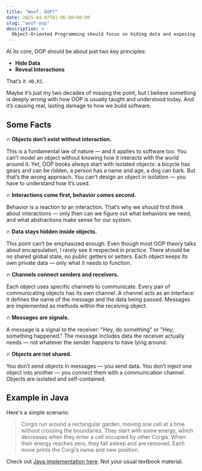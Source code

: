 ```yaml
---
title: "Woof, OOP?"
date: 2025-04-07T01:06:08+00:00
slug: "woof-oop"
description: >
  Object-Oriented Programming should focus on hiding data and exposing interactions, yet it’s often missing the essence.
---
```


At its core, OOP should be about just two key principles:

+ **Hide Data**
+ **Reveal Interactions**

That’s it. `HD,RI`.

Maybe it’s just my two decades of missing the point, but I believe something is deeply wrong with how OOP is usually taught and understood today. And it’s causing real, lasting damage to how we build software.

## Some Facts

🔥 **Objects don’t exist without interaction.**

This is a fundamental law of nature — and it applies to software too. You can’t model an object without knowing how it interacts with the world around it. Yet, OOP books always start with isolated objects: a bicycle has gears and can be ridden, a person has a name and age, a dog can bark. But that’s the wrong approach. You can’t design an object in isolation — you have to understand how it’s used.

🔥 **Interactions come first, behavior comes second.**

Behavior is a reaction to an interaction. That’s why we should first think about interactions — only then can we figure out what behaviors we need, and what abstractions make sense for our system.

🔥 **Data stays hidden inside objects.**

This point can’t be emphasized enough. Even though most OOP theory talks about encapsulation, I rarely see it respected in practice. There should be no shared global state, no public getters or setters. Each object keeps its own private data — only what it needs to function.

🔥 **Channels connect senders and receivers.**

Each object uses specific channels to communicate. Every pair of communicating objects has its own channel. A channel acts as an interface: it defines the name of the message and the data being passed. Messages are implemented as methods within the receiving object.

🔥 **Messages are signals.**

A message is a signal to the receiver: "Hey, do something" or "Hey, something happened." The message includes data the receiver actually needs — not whatever the sender happens to have lying around.

🔥 **Objects are not shared.**

You don’t send objects in messages — you send data. You don’t inject one object into another — you connect them with a communication channel. Objects are isolated and self-contained.

## Example in Java

Here's a simple scenario:

> Corgis run around a rectangular garden, moving one cell at a time without crossing the boundaries. They start with some energy, which decreases when they enter a cell occupied by other Corgis. When their energy reaches zero, they fall asleep and are removed. Each move prints the Corgi’s name and new position.

Check out [Java implementation here](https://github.com/igr/exemplatory/tree/main/corgi-dogs). Not your usual textbook material.
